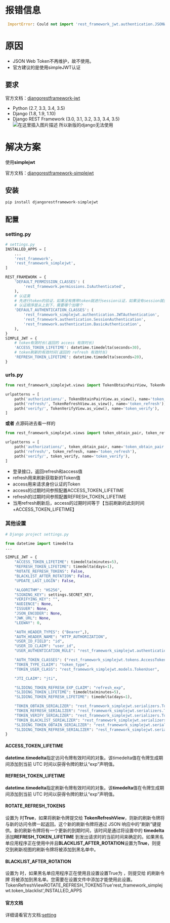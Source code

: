 
# 报错信息

```python
 ImportError: Could not import 'rest_framework_jwt.authentication.JSONWebTokenAuthentication' for API setting 'DEFAULT_AUTHENTICATION_CLASSES'. ImportError: cannot import name 'smart_text' from 'django.utils.encoding'
```

# 原因

- JSON Web Token不再维护，故不使用。
- 官方建议的是使用simpleJWT认证
## 要求
官方文档：[djangorestframework-jwt](https://jpadilla.github.io/django-rest-framework-jwt/)

- Python (2.7, 3.3, 3.4, 3.5)
- Django (1.8, 1.9, 1.10)
- Django REST Framework (3.0, 3.1, 3.2, 3.3, 3.4, 3.5)
![在这里插入图片描述](https://i-blog.csdnimg.cn/blog_migrate/8f7d85da5bdd49267ebc363eb3b65f54.png)
所以新版的django无法使用

# 解决方案
使用**simplejwt**

官方文档：[djangorestframework-simplejwt](https://django-rest-framework-simplejwt.readthedocs.io/en/latest/)

## 安装

```python
pip install djangorestframework-simplejwt
```

## 配置

### setting.py

```python
# settings.py
INSTALLED_APPS = [
	...
    'rest_framework', 
    'rest_framework_simplejwt', 
]

REST_FRAMEWORK = {
    'DEFAULT_PERMISSION_CLASSES': (
        'rest_framework.permissions.IsAuthenticated',
    ),
    # 认证类
    # 先进行token的验证，如果没有携带token就进行session认证，如果没有session就就基本认证
    # 认证顺序是从上到下，需要哪个加哪个
    'DEFAULT_AUTHENTICATION_CLASSES': (
        'rest_framework_simplejwt.authentication.JWTAuthentication',
        'rest_framework.authentication.SessionAuthentication',
        'rest_framework.authentication.BasicAuthentication',
    ),
}
SIMPLE_JWT = {
    # token有效时长(返回的 access 有效时长)
    'ACCESS_TOKEN_LIFETIME': datetime.timedelta(seconds=30),
    # token刷新的有效时间(返回的 refresh 有效时长)
    'REFRESH_TOKEN_LIFETIME': datetime.timedelta(seconds=20),
}
```


### urls.py

```python
from rest_framework_simplejwt.views import TokenObtainPairView, TokenRefreshView, TokenVerifyView

urlpatterns = [
    path('authorizations/', TokenObtainPairView.as_view(), name='token_obtain_pair'),
    path('refresh/', TokenRefreshView.as_view(), name='token_refresh'),
    path('verify/', TokenVerifyView.as_view(), name='token_verify'),
]
```
**或者**
点源码进去看一样的

```python
from rest_framework_simplejwt.views import token_obtain_pair, token_refresh, token_verify

urlpatterns = [
    path('authorizations/', token_obtain_pair, name='token_obtain_pair'),
    path('refresh/', token_refresh, name='token_refresh'),
    path('verify/', token_verify, name='token_verify'),
]
```
- 登录接口，返回refresh和access值
- refresh用来刷新获取新的Token值
- access用来请求身份认证的Token
- access的过期时间参照配置ACCESS_TOKEN_LIFETIME
- refresh的过期时间参照配置REFRESH_TOKEN_LIFETIME
- 当用refresh刷新后，access的过期时间等于【当前刷新的此刻时间+ACCESS_TOKEN_LIFETIME】


### 其他设置

```python
# Django project settings.py

from datetime import timedelta
...

SIMPLE_JWT = {
    "ACCESS_TOKEN_LIFETIME": timedelta(minutes=5),
    "REFRESH_TOKEN_LIFETIME": timedelta(days=1),
    "ROTATE_REFRESH_TOKENS": False,
    "BLACKLIST_AFTER_ROTATION": False,
    "UPDATE_LAST_LOGIN": False,

    "ALGORITHM": "HS256",
    "SIGNING_KEY": settings.SECRET_KEY,
    "VERIFYING_KEY": "",
    "AUDIENCE": None,
    "ISSUER": None,
    "JSON_ENCODER": None,
    "JWK_URL": None,
    "LEEWAY": 0,

    "AUTH_HEADER_TYPES": ("Bearer",),
    "AUTH_HEADER_NAME": "HTTP_AUTHORIZATION",
    "USER_ID_FIELD": "id",
    "USER_ID_CLAIM": "user_id",
    "USER_AUTHENTICATION_RULE": "rest_framework_simplejwt.authentication.default_user_authentication_rule",

    "AUTH_TOKEN_CLASSES": ("rest_framework_simplejwt.tokens.AccessToken",),
    "TOKEN_TYPE_CLAIM": "token_type",
    "TOKEN_USER_CLASS": "rest_framework_simplejwt.models.TokenUser",

    "JTI_CLAIM": "jti",

    "SLIDING_TOKEN_REFRESH_EXP_CLAIM": "refresh_exp",
    "SLIDING_TOKEN_LIFETIME": timedelta(minutes=5),
    "SLIDING_TOKEN_REFRESH_LIFETIME": timedelta(days=1),

    "TOKEN_OBTAIN_SERIALIZER": "rest_framework_simplejwt.serializers.TokenObtainPairSerializer",
    "TOKEN_REFRESH_SERIALIZER": "rest_framework_simplejwt.serializers.TokenRefreshSerializer",
    "TOKEN_VERIFY_SERIALIZER": "rest_framework_simplejwt.serializers.TokenVerifySerializer",
    "TOKEN_BLACKLIST_SERIALIZER": "rest_framework_simplejwt.serializers.TokenBlacklistSerializer",
    "SLIDING_TOKEN_OBTAIN_SERIALIZER": "rest_framework_simplejwt.serializers.TokenObtainSlidingSerializer",
    "SLIDING_TOKEN_REFRESH_SERIALIZER": "rest_framework_simplejwt.serializers.TokenRefreshSlidingSerializer",
}
```
#### ACCESS_TOKEN_LIFETIME
**datetime.timedelta**指定访问令牌有效时间的对象。该timedelta值在令牌生成期间添加到当前 UTC 时间以获得令牌的默认“exp”声明值。

#### REFRESH_TOKEN_LIFETIME
**datetime.timedelta**指定刷新令牌有效时间的对象。该**timedelta**值在令牌生成期间添加到当前 UTC 时间以获得令牌的默认“exp”声明值。

#### ROTATE_REFRESH_TOKENS
设置为 时**True**，如果将刷新令牌提交给 **TokenRefreshView**，则新的刷新令牌将与新的访问令牌一起返回。这个新的刷新令牌将通过 JSON 响应中的“刷新”键提供。新的刷新令牌将有一个更新的到期时间，该时间是通过将设置中的 **timedelta** 添加**REFRESH_TOKEN_LIFETIME** 到发出请求时的当前时间来确定的。如果黑名单应用程序正在使用中并且**BLACKLIST_AFTER_ROTATION**设置为**True**，则提交到刷新视图的刷新令牌将被添加到黑名单中。

#### BLACKLIST_AFTER_ROTATION
设置为 时，如果黑名单应用程序正在使用且设置设置True为 ，则提交给 的刷新令牌 将被添加到黑名单。您需要在设置文件中添加才能使用此设置。 TokenRefreshViewROTATE_REFRESH_TOKENSTrue'rest_framework_simplejwt.token_blacklist',INSTALLED_APPS


#### 官方文档
详细请看官方文档:[setting](https://django-rest-framework-simplejwt.readthedocs.io/en/latest/settings.html)
